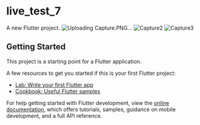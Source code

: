 # live_test_7

A new Flutter project.
![Uploading Capture.PNG…]()
![Capture2](https://github.com/raihansikdar/Ostad-Flutter-Development/assets/62495168/9ddab67d-e492-4551-aa42-5b3df9fd376e)
![Capture3](https://github.com/raihansikdar/Ostad-Flutter-Development/assets/62495168/1f5d6d94-d701-4aa2-b32f-5df7553cccc0)

## Getting Started

This project is a starting point for a Flutter application.

A few resources to get you started if this is your first Flutter project:

- [Lab: Write your first Flutter app](https://docs.flutter.dev/get-started/codelab)
- [Cookbook: Useful Flutter samples](https://docs.flutter.dev/cookbook)

For help getting started with Flutter development, view the
[online documentation](https://docs.flutter.dev/), which offers tutorials,
samples, guidance on mobile development, and a full API reference.
